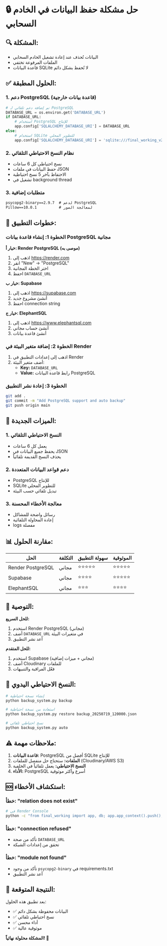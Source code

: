 # 🔒 حل مشكلة حفظ البيانات في الخادم السحابي

## 🔍 المشكلة:
- البيانات تُحذف عند إعادة تشغيل الخادم السحابي
- الملفات المرفوعة تختفي
- قاعدة البيانات SQLite لا تُحفظ بشكل دائم

## ✅ الحلول المطبقة:

### 1. دعم PostgreSQL (قاعدة بيانات خارجية)
```python
# تم إضافة دعم تلقائي لـ PostgreSQL
DATABASE_URL = os.environ.get('DATABASE_URL')
if DATABASE_URL:
    # استخدام PostgreSQL للإنتاج
    app.config['SQLALCHEMY_DATABASE_URI'] = DATABASE_URL
else:
    # استخدام SQLite للتطوير المحلي
    app.config['SQLALCHEMY_DATABASE_URI'] = 'sqlite:///final_working_v2.db'
```

### 2. نظام النسخ الاحتياطي التلقائي
- نسخ احتياطي كل 6 ساعات
- حفظ البيانات في ملفات JSON
- الاحتفاظ بآخر 5 نسخ احتياطية
- تشغيل في background thread

### 3. متطلبات إضافية
```txt
psycopg2-binary==2.9.7  # لدعم PostgreSQL
Pillow==10.0.1          # لمعالجة الصور
```

## 🚀 خطوات التطبيق:

### الخطوة 1: إنشاء قاعدة بيانات PostgreSQL مجانية

**خيار أ: Render PostgreSQL (موصى به)**
1. اذهب إلى https://render.com
2. انقر "New" → "PostgreSQL"
3. اختر الخطة المجانية
4. احفظ `DATABASE_URL`

**خيار ب: Supabase**
1. اذهب إلى https://supabase.com
2. أنشئ مشروع جديد
3. احفظ connection string

**خيار ج: ElephantSQL**
1. اذهب إلى https://www.elephantsql.com
2. أنشئ حساب مجاني
3. أنشئ قاعدة بيانات

### الخطوة 2: إضافة متغير البيئة في Render
1. اذهب إلى إعدادات التطبيق في Render
2. أضف متغير البيئة:
   - **Key:** `DATABASE_URL`
   - **Value:** رابط قاعدة البيانات PostgreSQL

### الخطوة 3: إعادة نشر التطبيق
```bash
git add .
git commit -m "Add PostgreSQL support and auto backup"
git push origin main
```

## 🔧 الميزات الجديدة:

### 1. النسخ الاحتياطي التلقائي
- يعمل كل 6 ساعات
- يحفظ جميع البيانات في JSON
- يحذف النسخ القديمة تلقائياً

### 2. دعم قواعد البيانات المتعددة
- PostgreSQL للإنتاج
- SQLite للتطوير المحلي
- تبديل تلقائي حسب البيئة

### 3. معالجة الأخطاء المحسنة
- رسائل واضحة للمشاكل
- إعادة المحاولة التلقائية
- logs مفصلة

## 📊 مقارنة الحلول:

| الحل | التكلفة | سهولة التطبيق | الموثوقية |
|------|---------|---------------|-----------|
| Render PostgreSQL | مجاني | ⭐⭐⭐⭐⭐ | ⭐⭐⭐⭐⭐ |
| Supabase | مجاني | ⭐⭐⭐⭐ | ⭐⭐⭐⭐⭐ |
| ElephantSQL | مجاني | ⭐⭐⭐ | ⭐⭐⭐⭐ |

## 🎯 التوصية:

**للحل السريع:**
1. استخدم Render PostgreSQL (مجاني)
2. أضف `DATABASE_URL` في متغيرات البيئة
3. أعد نشر التطبيق

**للحل المتقدم:**
1. استخدم Supabase (مجاني + ميزات إضافية)
2. أضف Cloudinary للملفات
3. فعّل المراقبة والتنبيهات

## 🔄 النسخ الاحتياطي اليدوي:

```bash
# إنشاء نسخة احتياطية
python backup_system.py backup

# استعادة من نسخة احتياطية
python backup_system.py restore backup_20250719_120000.json

# نسخ احتياطي تلقائي
python backup_system.py auto
```

## ⚠️ ملاحظات مهمة:

1. **قاعدة البيانات:** PostgreSQL أفضل من SQLite للإنتاج
2. **الملفات:** ستحتاج حل منفصل للملفات (Cloudinary/AWS S3)
3. **النسخ الاحتياطي:** يعمل تلقائياً في الخلفية
4. **الأداء:** PostgreSQL أسرع وأكثر موثوقية

## 🆘 استكشاف الأخطاء:

### خطأ: "relation does not exist"
```bash
# في Render Console
python -c "from final_working import app, db; app.app_context().push(); db.create_all()"
```

### خطأ: "connection refused"
- تأكد من صحة `DATABASE_URL`
- تحقق من إعدادات الشبكة

### خطأ: "module not found"
- تأكد من وجود `psycopg2-binary` في requirements.txt
- أعد نشر التطبيق

## 🎉 النتيجة المتوقعة:

بعد تطبيق هذه الحلول:
- ✅ البيانات محفوظة بشكل دائم
- ✅ نسخ احتياطي تلقائي
- ✅ أداء محسن
- ✅ موثوقية عالية

**المشكلة محلولة نهائياً! 🎉**
